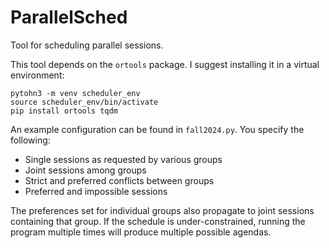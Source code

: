 # ParallelSched
Tool for scheduling parallel sessions.

This tool depends on the `ortools` package. I suggest installing it in a virtual environment:
```
pytohn3 -m venv scheduler_env
source scheduler_env/bin/activate
pip install ortools tqdm
```
An example configuration can be found in `fall2024.py`. You specify the following:
- Single sessions as requested by various groups
- Joint sessions among groups
- Strict and preferred conflicts between groups
- Preferred and impossible sessions

The preferences set for individual groups also propagate to joint sessions containing that group. If the schedule is under-constrained, running the program multiple times will produce multiple possible agendas.
